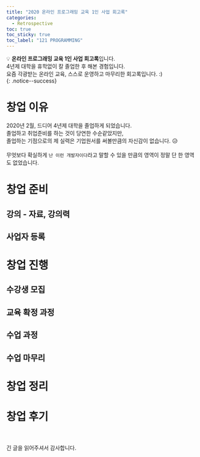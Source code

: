 ```yaml
---
title: "2020 온라인 프로그래밍 교육 1인 사업 회고록"
categories:
  - Retrospective
toc: true
toc_sticky: true
toc_label: "121 PROGRAMMING"
---
```


💡 **온라인 프로그래밍 교육 1인 사업 회고록**입니다.<br>
4년제 대학을 휴학없이 칼 졸업한 후 해본 경험입니다.<br>
요즘 각광받는 온라인 교육, 스스로 운영하고 마무리한 회고록입니다. :) <br>
{: .notice--success}

# 창업 이유

2020년 2월, 드디어 4년제 대학을 졸업하게 되었습니다.<br>
졸업하고 취업준비를 하는 것이 당연한 수순같았지만, <br>
졸업하는 기점으로의 제 실력은 기업원서를 써볼만큼의 자신감이 없습니다. 😥<br>
<br>
무엇보다 확실하게 `난 이런 개발자이다`라고 말할 수 있을 만큼의 영역이 정말 단 한 영역도 없었습니다.<br>


# 창업 준비

## 강의 - 자료, 강의력

## 사업자 등록

# 창업 진행

## 수강생 모집

## 교육 확정 과정

## 수업 과정

## 수업 마무리

# 창업 정리

# 창업 후기

<br>
<br>
긴 글을 읽어주셔서 감사합니다.<br>
